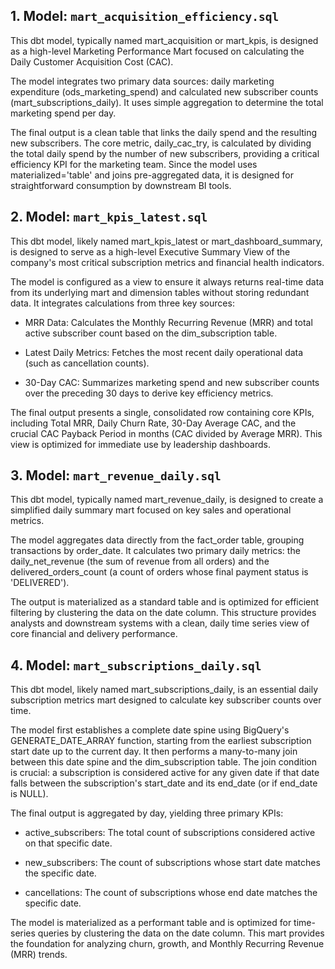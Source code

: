 
## 1. Model: `mart_acquisition_efficiency.sql`

This dbt model, typically named mart_acquisition or mart_kpis, is designed as a high-level Marketing Performance Mart focused on calculating the Daily Customer Acquisition Cost (CAC).

The model integrates two primary data sources: daily marketing expenditure (ods_marketing_spend) and calculated new subscriber counts (mart_subscriptions_daily). It uses simple aggregation to determine the total marketing spend per day.

The final output is a clean table that links the daily spend and the resulting new subscribers. The core metric, daily_cac_try, is calculated by dividing the total daily spend by the number of new subscribers, providing a critical efficiency KPI for the marketing team. Since the model uses materialized='table' and joins pre-aggregated data, it is designed for straightforward consumption by downstream BI tools.


## 2. Model: `mart_kpis_latest.sql`
This dbt model, likely named mart_kpis_latest or mart_dashboard_summary, is designed to serve as a high-level Executive Summary View of the company's most critical subscription metrics and financial health indicators.

The model is configured as a view to ensure it always returns real-time data from its underlying mart and dimension tables without storing redundant data. It integrates calculations from three key sources:

- MRR Data: Calculates the Monthly Recurring Revenue (MRR) and total active subscriber count based on the dim_subscription table.

- Latest Daily Metrics: Fetches the most recent daily operational data (such as cancellation counts).

- 30-Day CAC: Summarizes marketing spend and new subscriber counts over the preceding 30 days to derive key efficiency metrics.

The final output presents a single, consolidated row containing core KPIs, including Total MRR, Daily Churn Rate, 30-Day Average CAC, and the crucial CAC Payback Period in months (CAC divided by Average MRR). This view is optimized for immediate use by leadership dashboards.

## 3. Model: `mart_revenue_daily.sql`

This dbt model, typically named mart_revenue_daily, is designed to create a simplified daily summary mart focused on key sales and operational metrics.

The model aggregates data directly from the fact_order table, grouping transactions by order_date. It calculates two primary daily metrics: the daily_net_revenue (the sum of revenue from all orders) and the delivered_orders_count (a count of orders whose final payment status is 'DELIVERED').

The output is materialized as a standard table and is optimized for efficient filtering by clustering the data on the date column. This structure provides analysts and downstream systems with a clean, daily time series view of core financial and delivery performance.

## 4. Model: `mart_subscriptions_daily.sql`

This dbt model, likely named mart_subscriptions_daily, is an essential daily subscription metrics mart designed to calculate key subscriber counts over time.

The model first establishes a complete date spine using BigQuery's GENERATE_DATE_ARRAY function, starting from the earliest subscription start date up to the current day. It then performs a many-to-many join between this date spine and the dim_subscription table. The join condition is crucial: a subscription is considered active for any given date if that date falls between the subscription's start_date and its end_date (or if end_date is NULL).

The final output is aggregated by day, yielding three primary KPIs:

- active_subscribers: The total count of subscriptions considered active on that specific date.

- new_subscribers: The count of subscriptions whose start date matches the specific date.

- cancellations: The count of subscriptions whose end date matches the specific date.

The model is materialized as a performant table and is optimized for time-series queries by clustering the data on the date column. This mart provides the foundation for analyzing churn, growth, and Monthly Recurring Revenue (MRR) trends.